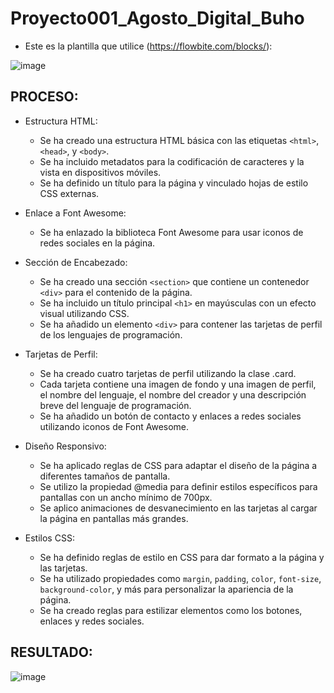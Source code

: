 # Proyecto001_Agosto_Digital_Buho


- Este es la plantilla que utilice  (https://flowbite.com/blocks/):
  
![image](https://github.com/MaricarmenCatalinaRaymundoRomero/ProyectoAgosto01_DigitalBuho/assets/129924045/5f365ede-653b-4c88-944b-48ace6d02fe1)




## PROCESO:

- Estructura HTML:
    * Se ha creado una estructura HTML básica con las etiquetas `<html>`, `<head>`, y `<body>`.
    * Se ha incluido metadatos para la codificación de caracteres y la vista en dispositivos móviles.
    * Se ha definido un título para la página y vinculado hojas de estilo CSS externas.

- Enlace a Font Awesome:
    * Se ha enlazado la biblioteca Font Awesome para usar iconos de redes sociales en la página.

- Sección de Encabezado:
    * Se ha creado una sección `<section>` que contiene un contenedor `<div>` para el contenido de la página.
    * Se ha incluido un título principal `<h1>` en mayúsculas con un efecto visual utilizando CSS.
    * Se ha añadido un elemento `<div>` para contener las tarjetas de perfil de los lenguajes de programación.

- Tarjetas de Perfil:
    * Se ha creado cuatro tarjetas de perfil utilizando la clase .card.
    * Cada tarjeta contiene una imagen de fondo y una imagen de perfil, el nombre del lenguaje, el nombre del creador y una descripción breve del lenguaje de programación.
    * Se ha añadido un botón de contacto y enlaces a redes sociales utilizando iconos de Font Awesome.

- Diseño Responsivo:
    * Se ha aplicado reglas de CSS para adaptar el diseño de la página a diferentes tamaños de pantalla.
    * Se utilizo la propiedad @media para definir estilos específicos para pantallas con un ancho mínimo de 700px.
    * Se aplico animaciones de desvanecimiento en las tarjetas al cargar la página en pantallas más grandes.

- Estilos CSS:
    * Se ha definido reglas de estilo en CSS para dar formato a la página y las tarjetas.
    * Se ha utilizado propiedades como `margin`, `padding`, `color`, `font-size`, `background-color`, y más para personalizar la apariencia de la página.
    * Se ha creado reglas para estilizar elementos como los botones, enlaces y redes sociales.


## RESULTADO:

![image](https://github.com/MaricarmenCatalinaRaymundoRomero/ProyectoAgosto01_DigitalBuho/assets/129924045/9a434149-0339-4ba8-ab26-1929c6664327)


